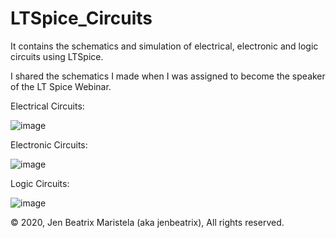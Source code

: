 # LTSpice_Circuits
It contains the schematics and simulation of electrical, electronic and logic circuits using LTSpice.

I shared the schematics I made when I was assigned to become the speaker of the LT Spice Webinar. 

Electrical Circuits:

![image](https://user-images.githubusercontent.com/82814920/116656947-26850980-a9c0-11eb-8e69-62eda065690a.png)

Electronic Circuits:

![image](https://user-images.githubusercontent.com/82814920/116656714-b7a7b080-a9bf-11eb-953a-b43d84a384ba.png)

Logic Circuits:

![image](https://user-images.githubusercontent.com/82814920/116656998-41f01480-a9c0-11eb-9c4b-9a04959c004b.png)

© 2020, Jen Beatrix Maristela (aka jenbeatrix), All rights reserved.
